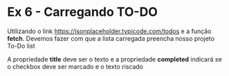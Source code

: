 # Ex 6 - Carregando TO-DO

Utilizando o link https://jsonplaceholder.typicode.com/todos e a função **fetch**.
Devemos fazer com que a lista carregada preencha nosso projeto To-Do list

A propriedade **title** deve ser o texto e a propriedade **completed** indicará se o checkbox deve ser marcado e o texto riscado